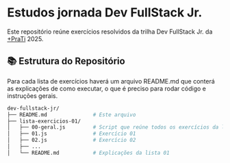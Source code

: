 # Estudos jornada Dev FullStack Jr.
Este repositório reúne exercícios resolvidos da trilha Dev FullStack Jr. da [+PraTi](https://www.maisprati.com.br/) 2025.

## 📚 Estrutura do Repositório
Para cada lista de exercícios haverá um arquivo README.md que conterá as explicações de como executar, o que é preciso para rodar código e instruções gerais.

```bash
dev-fullstack-jr/
├── README.md               # Este arquivo
├── lista-exercicios-01/
│   ├── 00-geral.js         # Script que reúne todos os exercícios da lista
│   ├── 01.js               # Exercício 01
│   ├── 02.js               # Exercício 02
│   ├── ...
│   └── README.md           # Explicações da lista 01
```

